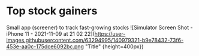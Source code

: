 # Top stock gainers
Small app (screener) to track fast-growing stocks
![Simulator Screen Shot - iPhone 11 - 2021-11-09 at 21 02 22](https://user-images.githubusercontent.com/63294995/140979321-b9e78432-73f6-453e-aa0c-175dce6092bc.png "Title" {height=400px})
